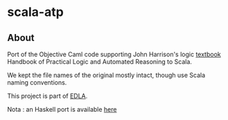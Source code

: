 # scala-atp #
## About ##
Port of the Objective Caml code supporting John Harrison's logic [textbook](http://www.cambridge.org/catalogue/catalogue.asp?isbn=9780521899574) Handbook of Practical Logic and Automated Reasoning to Scala.

We kept the file names of the original mostly intact, though use Scala naming conventions.

This project is part of [EDLA](http://www.edla.org). 

Nota : an Haskell port is available [here](http://github.com/seanmcl/haskell-atp)
